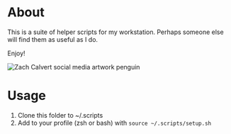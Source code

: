 # About

This is a suite of helper scripts for my workstation.  Perhaps someone else will find them as useful as I do.

Enjoy!

![Zach Calvert social media artwork penguin](./ZachCalvertNFTPenguin.jpg)

# Usage

1. Clone this folder to ~/.scripts
1. Add to your profile (zsh or bash) with ```source ~/.scripts/setup.sh```
